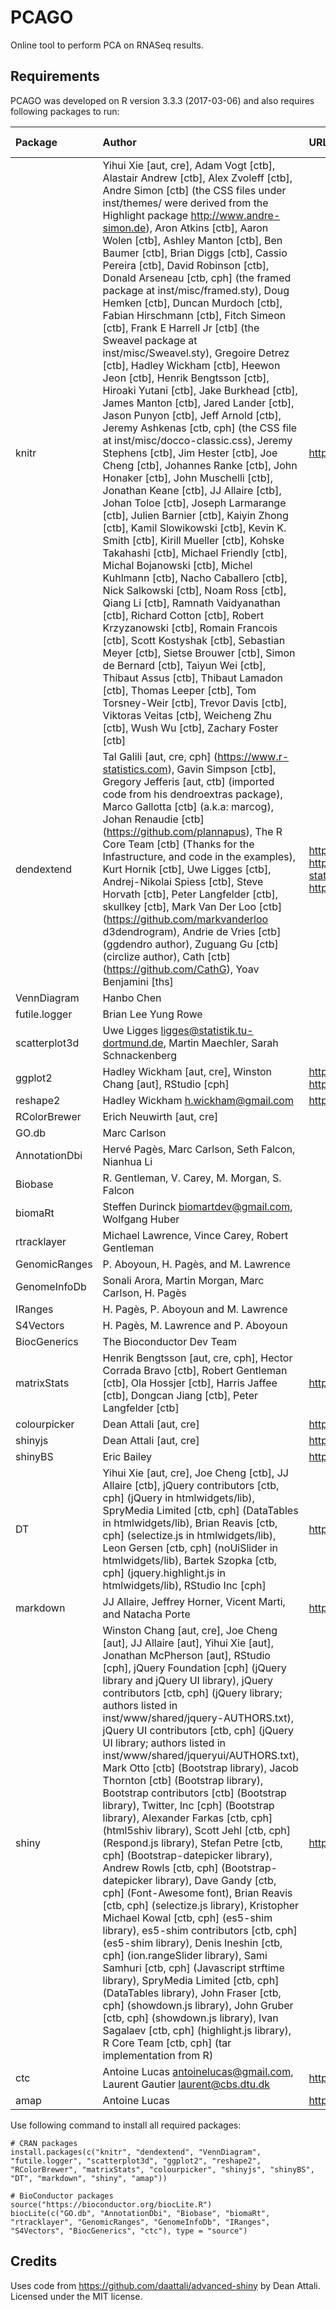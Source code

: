 PCAGO
================

Online tool to perform PCA on RNASeq results.

Requirements
------------

PCAGO was developed on R version 3.3.3 (2017-03-06) and also requires following packages to run:

| Package       | Author                                                                                                                                                                                                                                                                                                                                                                                                                                                                                                                                                                                                                                                                                                                                                                                                                                                                                                                                                                                                                                                                                                                                                                                                                                                                                                                                                                                                                                                                                                                                                                                                                                                                                                                                                                                                                                                                                                                                                           | URL                                                                                                                                                                                                         | Min. version |
|:--------------|:-----------------------------------------------------------------------------------------------------------------------------------------------------------------------------------------------------------------------------------------------------------------------------------------------------------------------------------------------------------------------------------------------------------------------------------------------------------------------------------------------------------------------------------------------------------------------------------------------------------------------------------------------------------------------------------------------------------------------------------------------------------------------------------------------------------------------------------------------------------------------------------------------------------------------------------------------------------------------------------------------------------------------------------------------------------------------------------------------------------------------------------------------------------------------------------------------------------------------------------------------------------------------------------------------------------------------------------------------------------------------------------------------------------------------------------------------------------------------------------------------------------------------------------------------------------------------------------------------------------------------------------------------------------------------------------------------------------------------------------------------------------------------------------------------------------------------------------------------------------------------------------------------------------------------------------------------------------------|:------------------------------------------------------------------------------------------------------------------------------------------------------------------------------------------------------------|:-------------|
| knitr         | Yihui Xie \[aut, cre\], Adam Vogt \[ctb\], Alastair Andrew \[ctb\], Alex Zvoleff \[ctb\], Andre Simon \[ctb\] (the CSS files under inst/themes/ were derived from the Highlight package <http://www.andre-simon.de>), Aron Atkins \[ctb\], Aaron Wolen \[ctb\], Ashley Manton \[ctb\], Ben Baumer \[ctb\], Brian Diggs \[ctb\], Cassio Pereira \[ctb\], David Robinson \[ctb\], Donald Arseneau \[ctb, cph\] (the framed package at inst/misc/framed.sty), Doug Hemken \[ctb\], Duncan Murdoch \[ctb\], Fabian Hirschmann \[ctb\], Fitch Simeon \[ctb\], Frank E Harrell Jr \[ctb\] (the Sweavel package at inst/misc/Sweavel.sty), Gregoire Detrez \[ctb\], Hadley Wickham \[ctb\], Heewon Jeon \[ctb\], Henrik Bengtsson \[ctb\], Hiroaki Yutani \[ctb\], Jake Burkhead \[ctb\], James Manton \[ctb\], Jared Lander \[ctb\], Jason Punyon \[ctb\], Jeff Arnold \[ctb\], Jeremy Ashkenas \[ctb, cph\] (the CSS file at inst/misc/docco-classic.css), Jeremy Stephens \[ctb\], Jim Hester \[ctb\], Joe Cheng \[ctb\], Johannes Ranke \[ctb\], John Honaker \[ctb\], John Muschelli \[ctb\], Jonathan Keane \[ctb\], JJ Allaire \[ctb\], Johan Toloe \[ctb\], Joseph Larmarange \[ctb\], Julien Barnier \[ctb\], Kaiyin Zhong \[ctb\], Kamil Slowikowski \[ctb\], Kevin K. Smith \[ctb\], Kirill Mueller \[ctb\], Kohske Takahashi \[ctb\], Michael Friendly \[ctb\], Michal Bojanowski \[ctb\], Michel Kuhlmann \[ctb\], Nacho Caballero \[ctb\], Nick Salkowski \[ctb\], Noam Ross \[ctb\], Qiang Li \[ctb\], Ramnath Vaidyanathan \[ctb\], Richard Cotton \[ctb\], Robert Krzyzanowski \[ctb\], Romain Francois \[ctb\], Scott Kostyshak \[ctb\], Sebastian Meyer \[ctb\], Sietse Brouwer \[ctb\], Simon de Bernard \[ctb\], Taiyun Wei \[ctb\], Thibaut Assus \[ctb\], Thibaut Lamadon \[ctb\], Thomas Leeper \[ctb\], Tom Torsney-Weir \[ctb\], Trevor Davis \[ctb\], Viktoras Veitas \[ctb\], Weicheng Zhu \[ctb\], Wush Wu \[ctb\], Zachary Foster \[ctb\] | <http://yihui.name/knitr/>                                                                                                                                                                                  | 1.15.1       |
| dendextend    | Tal Galili \[aut, cre, cph\] (<https://www.r-statistics.com>), Gavin Simpson \[ctb\], Gregory Jefferis \[aut, ctb\] (imported code from his dendroextras package), Marco Gallotta \[ctb\] (a.k.a: marcog), Johan Renaudie \[ctb\] (<https://github.com/plannapus>), The R Core Team \[ctb\] (Thanks for the Infastructure, and code in the examples), Kurt Hornik \[ctb\], Uwe Ligges \[ctb\], Andrej-Nikolai Spiess \[ctb\], Steve Horvath \[ctb\], Peter Langfelder \[ctb\], skullkey \[ctb\], Mark Van Der Loo \[ctb\] (<https://github.com/markvanderloo> d3dendrogram), Andrie de Vries \[ctb\] (ggdendro author), Zuguang Gu \[ctb\] (circlize author), Cath \[ctb\] (<https://github.com/CathG>), Yoav Benjamini \[ths\]                                                                                                                                                                                                                                                                                                                                                                                                                                                                                                                                                                                                                                                                                                                                                                                                                                                                                                                                                                                                                                                                                                                                                                                                                                  | <https://cran.r-project.org/package=dendextend>, <https://github.com/talgalili/dendextend/>, <https://www.r-statistics.com/tag/dendextend/>, <https://bioinformatics.oxfordjournals.org/content/31/22/3718> | 1.5.2        |
| VennDiagram   | Hanbo Chen                                                                                                                                                                                                                                                                                                                                                                                                                                                                                                                                                                                                                                                                                                                                                                                                                                                                                                                                                                                                                                                                                                                                                                                                                                                                                                                                                                                                                                                                                                                                                                                                                                                                                                                                                                                                                                                                                                                                                       |                                                                                                                                                                                                             | 1.6.17       |
| futile.logger | Brian Lee Yung Rowe                                                                                                                                                                                                                                                                                                                                                                                                                                                                                                                                                                                                                                                                                                                                                                                                                                                                                                                                                                                                                                                                                                                                                                                                                                                                                                                                                                                                                                                                                                                                                                                                                                                                                                                                                                                                                                                                                                                                              |                                                                                                                                                                                                             | 1.4.3        |
| scatterplot3d | Uwe Ligges <ligges@statistik.tu-dortmund.de>, Martin Maechler, Sarah Schnackenberg                                                                                                                                                                                                                                                                                                                                                                                                                                                                                                                                                                                                                                                                                                                                                                                                                                                                                                                                                                                                                                                                                                                                                                                                                                                                                                                                                                                                                                                                                                                                                                                                                                                                                                                                                                                                                                                                               |                                                                                                                                                                                                             | 0.3-39       |
| ggplot2       | Hadley Wickham \[aut, cre\], Winston Chang \[aut\], RStudio \[cph\]                                                                                                                                                                                                                                                                                                                                                                                                                                                                                                                                                                                                                                                                                                                                                                                                                                                                                                                                                                                                                                                                                                                                                                                                                                                                                                                                                                                                                                                                                                                                                                                                                                                                                                                                                                                                                                                                                              | <http://ggplot2.tidyverse.org>, <https://github.com/tidyverse/ggplot2>                                                                                                                                      | 2.2.1        |
| reshape2      | Hadley Wickham <h.wickham@gmail.com>                                                                                                                                                                                                                                                                                                                                                                                                                                                                                                                                                                                                                                                                                                                                                                                                                                                                                                                                                                                                                                                                                                                                                                                                                                                                                                                                                                                                                                                                                                                                                                                                                                                                                                                                                                                                                                                                                                                             | <https://github.com/hadley/reshape>                                                                                                                                                                         | 1.4.2        |
| RColorBrewer  | Erich Neuwirth \[aut, cre\]                                                                                                                                                                                                                                                                                                                                                                                                                                                                                                                                                                                                                                                                                                                                                                                                                                                                                                                                                                                                                                                                                                                                                                                                                                                                                                                                                                                                                                                                                                                                                                                                                                                                                                                                                                                                                                                                                                                                      |                                                                                                                                                                                                             | 1.1-2        |
| GO.db         | Marc Carlson                                                                                                                                                                                                                                                                                                                                                                                                                                                                                                                                                                                                                                                                                                                                                                                                                                                                                                                                                                                                                                                                                                                                                                                                                                                                                                                                                                                                                                                                                                                                                                                                                                                                                                                                                                                                                                                                                                                                                     |                                                                                                                                                                                                             | 3.4.0        |
| AnnotationDbi | Hervé Pagès, Marc Carlson, Seth Falcon, Nianhua Li                                                                                                                                                                                                                                                                                                                                                                                                                                                                                                                                                                                                                                                                                                                                                                                                                                                                                                                                                                                                                                                                                                                                                                                                                                                                                                                                                                                                                                                                                                                                                                                                                                                                                                                                                                                                                                                                                                               |                                                                                                                                                                                                             | 1.36.2       |
| Biobase       | R. Gentleman, V. Carey, M. Morgan, S. Falcon                                                                                                                                                                                                                                                                                                                                                                                                                                                                                                                                                                                                                                                                                                                                                                                                                                                                                                                                                                                                                                                                                                                                                                                                                                                                                                                                                                                                                                                                                                                                                                                                                                                                                                                                                                                                                                                                                                                     |                                                                                                                                                                                                             | 2.34.0       |
| biomaRt       | Steffen Durinck <biomartdev@gmail.com>, Wolfgang Huber                                                                                                                                                                                                                                                                                                                                                                                                                                                                                                                                                                                                                                                                                                                                                                                                                                                                                                                                                                                                                                                                                                                                                                                                                                                                                                                                                                                                                                                                                                                                                                                                                                                                                                                                                                                                                                                                                                           |                                                                                                                                                                                                             | 2.30.0       |
| rtracklayer   | Michael Lawrence, Vince Carey, Robert Gentleman                                                                                                                                                                                                                                                                                                                                                                                                                                                                                                                                                                                                                                                                                                                                                                                                                                                                                                                                                                                                                                                                                                                                                                                                                                                                                                                                                                                                                                                                                                                                                                                                                                                                                                                                                                                                                                                                                                                  |                                                                                                                                                                                                             | 1.34.2       |
| GenomicRanges | P. Aboyoun, H. Pagès, and M. Lawrence                                                                                                                                                                                                                                                                                                                                                                                                                                                                                                                                                                                                                                                                                                                                                                                                                                                                                                                                                                                                                                                                                                                                                                                                                                                                                                                                                                                                                                                                                                                                                                                                                                                                                                                                                                                                                                                                                                                            |                                                                                                                                                                                                             | 1.26.4       |
| GenomeInfoDb  | Sonali Arora, Martin Morgan, Marc Carlson, H. Pagès                                                                                                                                                                                                                                                                                                                                                                                                                                                                                                                                                                                                                                                                                                                                                                                                                                                                                                                                                                                                                                                                                                                                                                                                                                                                                                                                                                                                                                                                                                                                                                                                                                                                                                                                                                                                                                                                                                              |                                                                                                                                                                                                             | 1.10.3       |
| IRanges       | H. Pagès, P. Aboyoun and M. Lawrence                                                                                                                                                                                                                                                                                                                                                                                                                                                                                                                                                                                                                                                                                                                                                                                                                                                                                                                                                                                                                                                                                                                                                                                                                                                                                                                                                                                                                                                                                                                                                                                                                                                                                                                                                                                                                                                                                                                             |                                                                                                                                                                                                             | 2.8.2        |
| S4Vectors     | H. Pagès, M. Lawrence and P. Aboyoun                                                                                                                                                                                                                                                                                                                                                                                                                                                                                                                                                                                                                                                                                                                                                                                                                                                                                                                                                                                                                                                                                                                                                                                                                                                                                                                                                                                                                                                                                                                                                                                                                                                                                                                                                                                                                                                                                                                             |                                                                                                                                                                                                             | 0.12.2       |
| BiocGenerics  | The Bioconductor Dev Team                                                                                                                                                                                                                                                                                                                                                                                                                                                                                                                                                                                                                                                                                                                                                                                                                                                                                                                                                                                                                                                                                                                                                                                                                                                                                                                                                                                                                                                                                                                                                                                                                                                                                                                                                                                                                                                                                                                                        |                                                                                                                                                                                                             | 0.20.0       |
| matrixStats   | Henrik Bengtsson \[aut, cre, cph\], Hector Corrada Bravo \[ctb\], Robert Gentleman \[ctb\], Ola Hossjer \[ctb\], Harris Jaffee \[ctb\], Dongcan Jiang \[ctb\], Peter Langfelder \[ctb\]                                                                                                                                                                                                                                                                                                                                                                                                                                                                                                                                                                                                                                                                                                                                                                                                                                                                                                                                                                                                                                                                                                                                                                                                                                                                                                                                                                                                                                                                                                                                                                                                                                                                                                                                                                          | <https://github.com/HenrikBengtsson/matrixStats>                                                                                                                                                            | 0.52.1       |
| colourpicker  | Dean Attali \[aut, cre\]                                                                                                                                                                                                                                                                                                                                                                                                                                                                                                                                                                                                                                                                                                                                                                                                                                                                                                                                                                                                                                                                                                                                                                                                                                                                                                                                                                                                                                                                                                                                                                                                                                                                                                                                                                                                                                                                                                                                         | <https://github.com/daattali/colourpicker>                                                                                                                                                                  | 0.3          |
| shinyjs       | Dean Attali \[aut, cre\]                                                                                                                                                                                                                                                                                                                                                                                                                                                                                                                                                                                                                                                                                                                                                                                                                                                                                                                                                                                                                                                                                                                                                                                                                                                                                                                                                                                                                                                                                                                                                                                                                                                                                                                                                                                                                                                                                                                                         | <http://deanattali.com/shinyjs>                                                                                                                                                                             | 0.9          |
| shinyBS       | Eric Bailey                                                                                                                                                                                                                                                                                                                                                                                                                                                                                                                                                                                                                                                                                                                                                                                                                                                                                                                                                                                                                                                                                                                                                                                                                                                                                                                                                                                                                                                                                                                                                                                                                                                                                                                                                                                                                                                                                                                                                      | <https://ebailey78.github.io/shinyBS>                                                                                                                                                                       | 0.61         |
| DT            | Yihui Xie \[aut, cre\], Joe Cheng \[ctb\], JJ Allaire \[ctb\], jQuery contributors \[ctb, cph\] (jQuery in htmlwidgets/lib), SpryMedia Limited \[ctb, cph\] (DataTables in htmlwidgets/lib), Brian Reavis \[ctb, cph\] (selectize.js in htmlwidgets/lib), Leon Gersen \[ctb, cph\] (noUiSlider in htmlwidgets/lib), Bartek Szopka \[ctb, cph\] (jquery.highlight.js in htmlwidgets/lib), RStudio Inc \[cph\]                                                                                                                                                                                                                                                                                                                                                                                                                                                                                                                                                                                                                                                                                                                                                                                                                                                                                                                                                                                                                                                                                                                                                                                                                                                                                                                                                                                                                                                                                                                                                     | <http://rstudio.github.io/DT>                                                                                                                                                                               | 0.2          |
| markdown      | JJ Allaire, Jeffrey Horner, Vicent Marti, and Natacha Porte                                                                                                                                                                                                                                                                                                                                                                                                                                                                                                                                                                                                                                                                                                                                                                                                                                                                                                                                                                                                                                                                                                                                                                                                                                                                                                                                                                                                                                                                                                                                                                                                                                                                                                                                                                                                                                                                                                      | <https://github.com/rstudio/markdown>                                                                                                                                                                       | 0.7.7        |
| shiny         | Winston Chang \[aut, cre\], Joe Cheng \[aut\], JJ Allaire \[aut\], Yihui Xie \[aut\], Jonathan McPherson \[aut\], RStudio \[cph\], jQuery Foundation \[cph\] (jQuery library and jQuery UI library), jQuery contributors \[ctb, cph\] (jQuery library; authors listed in inst/www/shared/jquery-AUTHORS.txt), jQuery UI contributors \[ctb, cph\] (jQuery UI library; authors listed in inst/www/shared/jqueryui/AUTHORS.txt), Mark Otto \[ctb\] (Bootstrap library), Jacob Thornton \[ctb\] (Bootstrap library), Bootstrap contributors \[ctb\] (Bootstrap library), Twitter, Inc \[cph\] (Bootstrap library), Alexander Farkas \[ctb, cph\] (html5shiv library), Scott Jehl \[ctb, cph\] (Respond.js library), Stefan Petre \[ctb, cph\] (Bootstrap-datepicker library), Andrew Rowls \[ctb, cph\] (Bootstrap-datepicker library), Dave Gandy \[ctb, cph\] (Font-Awesome font), Brian Reavis \[ctb, cph\] (selectize.js library), Kristopher Michael Kowal \[ctb, cph\] (es5-shim library), es5-shim contributors \[ctb, cph\] (es5-shim library), Denis Ineshin \[ctb, cph\] (ion.rangeSlider library), Sami Samhuri \[ctb, cph\] (Javascript strftime library), SpryMedia Limited \[ctb, cph\] (DataTables library), John Fraser \[ctb, cph\] (showdown.js library), John Gruber \[ctb, cph\] (showdown.js library), Ivan Sagalaev \[ctb, cph\] (highlight.js library), R Core Team \[ctb, cph\] (tar implementation from R)                                                                                                                                                                                                                                                                                                                                                                                                                                                                                                                                 | <http://shiny.rstudio.com>                                                                                                                                                                                  | 1.0.1        |
| ctc           | Antoine Lucas <antoinelucas@gmail.com>, Laurent Gautier <laurent@cbs.dtu.dk>                                                                                                                                                                                                                                                                                                                                                                                                                                                                                                                                                                                                                                                                                                                                                                                                                                                                                                                                                                                                                                                                                                                                                                                                                                                                                                                                                                                                                                                                                                                                                                                                                                                                                                                                                                                                                                                                                     | <http://antoinelucas.free.fr/ctc>                                                                                                                                                                           | 1.48.0       |
| amap          | Antoine Lucas                                                                                                                                                                                                                                                                                                                                                                                                                                                                                                                                                                                                                                                                                                                                                                                                                                                                                                                                                                                                                                                                                                                                                                                                                                                                                                                                                                                                                                                                                                                                                                                                                                                                                                                                                                                                                                                                                                                                                    | <http://mulcyber.toulouse.inra.fr/projects/amap/>                                                                                                                                                           | 0.8-14       |

Use following command to install all required packages:

    # CRAN packages
    install.packages(c("knitr", "dendextend", "VennDiagram", "futile.logger", "scatterplot3d", "ggplot2", "reshape2", "RColorBrewer", "matrixStats", "colourpicker", "shinyjs", "shinyBS", "DT", "markdown", "shiny", "amap"))

    # BioConductor packages
    source("https://bioconductor.org/biocLite.R")
    biocLite(c("GO.db", "AnnotationDbi", "Biobase", "biomaRt", "rtracklayer", "GenomicRanges", "GenomeInfoDb", "IRanges", "S4Vectors", "BiocGenerics", "ctc"), type = "source")

Credits
-------

Uses code from <https://github.com/daattali/advanced-shiny> by Dean Attali. Licensed under the MIT license.
